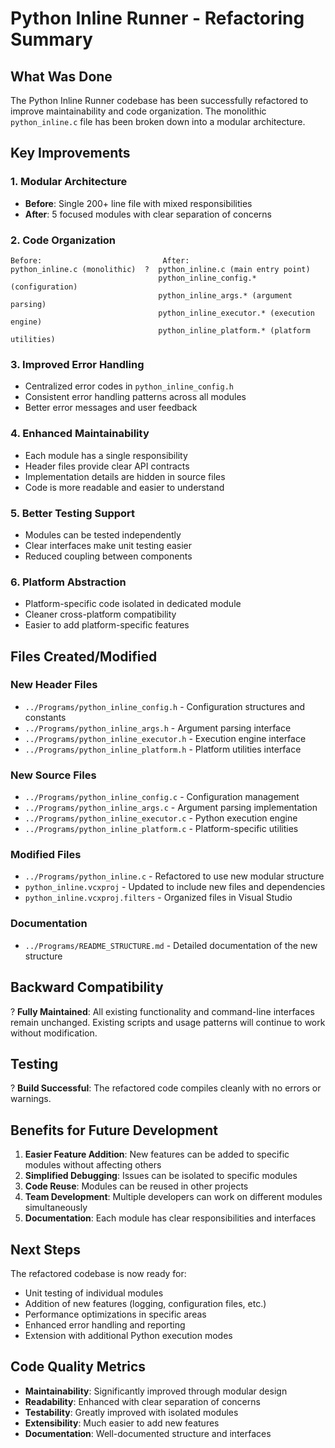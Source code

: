 # Python Inline Runner - Refactoring Summary

## What Was Done

The Python Inline Runner codebase has been successfully refactored to improve maintainability and code organization. The monolithic `python_inline.c` file has been broken down into a modular architecture.

## Key Improvements

### 1. Modular Architecture
- **Before**: Single 200+ line file with mixed responsibilities
- **After**: 5 focused modules with clear separation of concerns

### 2. Code Organization
```
Before:                           After:
python_inline.c (monolithic)  ?  python_inline.c (main entry point)
                                 python_inline_config.* (configuration)
                                 python_inline_args.* (argument parsing)
                                 python_inline_executor.* (execution engine)
                                 python_inline_platform.* (platform utilities)
```

### 3. Improved Error Handling
- Centralized error codes in `python_inline_config.h`
- Consistent error handling patterns across all modules
- Better error messages and user feedback

### 4. Enhanced Maintainability
- Each module has a single responsibility
- Header files provide clear API contracts
- Implementation details are hidden in source files
- Code is more readable and easier to understand

### 5. Better Testing Support
- Modules can be tested independently
- Clear interfaces make unit testing easier
- Reduced coupling between components

### 6. Platform Abstraction
- Platform-specific code isolated in dedicated module
- Cleaner cross-platform compatibility
- Easier to add platform-specific features

## Files Created/Modified

### New Header Files
- `../Programs/python_inline_config.h` - Configuration structures and constants
- `../Programs/python_inline_args.h` - Argument parsing interface
- `../Programs/python_inline_executor.h` - Execution engine interface
- `../Programs/python_inline_platform.h` - Platform utilities interface

### New Source Files
- `../Programs/python_inline_config.c` - Configuration management
- `../Programs/python_inline_args.c` - Argument parsing implementation
- `../Programs/python_inline_executor.c` - Python execution engine
- `../Programs/python_inline_platform.c` - Platform-specific utilities

### Modified Files
- `../Programs/python_inline.c` - Refactored to use new modular structure
- `python_inline.vcxproj` - Updated to include new files and dependencies
- `python_inline.vcxproj.filters` - Organized files in Visual Studio

### Documentation
- `../Programs/README_STRUCTURE.md` - Detailed documentation of the new structure

## Backward Compatibility

? **Fully Maintained**: All existing functionality and command-line interfaces remain unchanged. Existing scripts and usage patterns will continue to work without modification.

## Testing

? **Build Successful**: The refactored code compiles cleanly with no errors or warnings.

## Benefits for Future Development

1. **Easier Feature Addition**: New features can be added to specific modules without affecting others
2. **Simplified Debugging**: Issues can be isolated to specific modules
3. **Code Reuse**: Modules can be reused in other projects
4. **Team Development**: Multiple developers can work on different modules simultaneously
5. **Documentation**: Each module has clear responsibilities and interfaces

## Next Steps

The refactored codebase is now ready for:
- Unit testing of individual modules
- Addition of new features (logging, configuration files, etc.)
- Performance optimizations in specific areas
- Enhanced error handling and reporting
- Extension with additional Python execution modes

## Code Quality Metrics

- **Maintainability**: Significantly improved through modular design
- **Readability**: Enhanced with clear separation of concerns
- **Testability**: Greatly improved with isolated modules
- **Extensibility**: Much easier to add new features
- **Documentation**: Well-documented structure and interfaces
